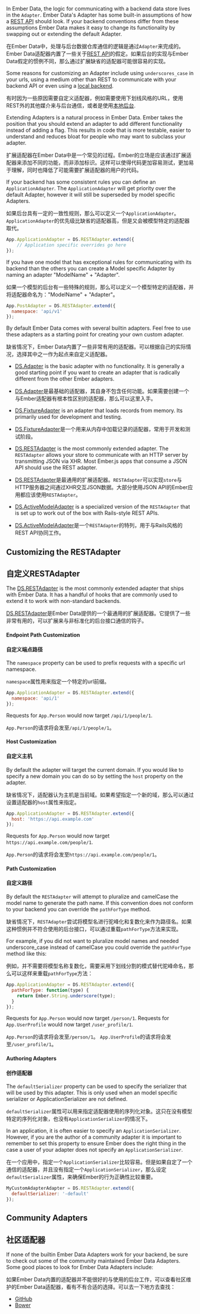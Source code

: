 In Ember Data, the logic for communicating with a backend data store
lives in the `Adapter`. Ember Data's Adapter has some built-in
assumptions of how a [REST API](http://jsonapi.org/) should look. If
your backend conventions differ from these assumptions Ember Data
makes it easy to change its functionality by swapping out or extending
the default Adapter.

在Ember Data中，处理与后台数据仓库通信的逻辑是通过`Adapter`来完成的。Ember Data适配器内置了一些关于[REST API](http://jsonapi.org)的假定。如果后台的实现与Ember Data假定的惯例不同，那么通过扩展缺省的适配器可能很容易的实现。

Some reasons for customizing an Adapter include using
`underscores_case` in your urls, using a medium other than REST to
communicate with your backend API or even using a
[local backend](https://github.com/rpflorence/ember-localstorage-adapter).

有时因为一些原因需要自定义适配器，例如需要使用下划线风格的URL，使用REST外的其他媒介来与后台通信，或者是使用[本地后台](https://github.com/rpflorence/ember-localstorage-adapter).

Extending Adapters is a natural process in Ember Data. Ember takes the
position that you should extend an adapter to add different
functionality instead of adding a flag. This results in code that is
more testable, easier to understand and reduces bloat for people who
may want to subclass your adapter.

扩展适配器在Ember Data中是一个常见的过程。Ember的立场是应该通过扩展适配器来添加不同的功能，而非添加标识。这样可以使得代码更加容易测试，更加易于理解，同时也降低了可能需要扩展适配器的用户的代码。

If your backend has some consistent rules you can define an
`ApplicationAdapter`. The `ApplicationAdapter` will get priority over
the default Adapter, however it will still be superseded by model
specific Adapters.

如果后台具有一定的一致性规则，那么可以定义一个`ApplicationAdapter`。`ApplicationAdapter`的优先级比缺省的适配器高，但是又会被模型特定的适配器取代。

```js
App.ApplicationAdapter = DS.RESTAdapter.extend({
    // Application specific overrides go here
});
```

If you have one model that has exceptional rules for communicating
with its backend than the others you can create a Model specific
Adapter by naming an adapter "ModelName" + "Adapter".

如果一个模型的后台有一些特殊的规则，那么可以定义一个模型特定的适配器，并将适配器命名为："ModelName" + "Adapter"。

```js
App.PostAdapter = DS.RESTAdapter.extend({
  namespace: 'api/v1'
});
```

By default Ember Data comes with several builtin adapters. Feel free
to use these adapters as a starting point for creating your own custom
adapter.

缺省情况下，Ember Data内置了一些非常有用的适配器。可以根据自己的实际情况，选择其中之一作为起点来自定义适配器。

- [DS.Adapter](/api/data/classes/DS.Adapter.html) is the basic adapter
with no functionality. It is generally a good starting point if you
want to create an adapter that is radically different from the other
Ember adapters.

- [DS.Adapter](/api/data/classes/DS.Adapter.html)是最基础的适配器，其自身不包含任何功能。如果需要创建一个与Ember适配器有根本性区别的适配器，那么可以这里入手。

- [DS.FixtureAdapter](/api/data/classes/DS.FixtureAdapter.html) is an
adapter that loads records from memory. Its primarily used for
development and testing.

- [DS.FixtureAdapter](/api/data/classes/DS.FixtureAdapter.html)是一个用来从内存中加载记录的适配器，常用于开发和测试阶段。

- [DS.RESTAdapter](/api/data/classes/DS.RESTAdapter.html) is the most
commonly extended adapter. The `RESTAdapter` allows your store to
communicate with an HTTP server by transmitting JSON via XHR. Most
Ember.js apps that consume a JSON API should use the REST adapter.

- [DS.RESTAdapter](/api/data/classes/DS.RESTAdapter.html)是最通用的扩展适配器。`RESTAdapter`可以实现`store`与HTTP服务器之间通过XHR交互JSON数据。大部分使用JSON
  API的Ember应用都应该使用`RESTAdapter`。

- [DS.ActiveModelAdapter](/api/data/classes/DS.ActiveModelAdapter.html)
is a specialized version of the `RESTAdapter` that is set up to work
out of the box with Rails-style REST APIs.

- [DS.ActiveModelAdapter](/api/data/classes/DS.ActiveModelAdapter.html)是一个`RESTAdapter`的特列，用于与Rails风格的REST API协同工作。


## Customizing the RESTAdapter

## 自定义RESTAdapter

The [DS.RESTAdapter](/api/data/classes/DS.RESTAdapter.html) is the
most commonly extended adapter that ships with Ember Data. It has a
handful of hooks that are commonly used to extend it to work with
non-standard backends.

[DS.RESTAdapter](/api/data/classes/DS.RESTAdapter.html)是Ember
Data提供的一个最通用的扩展适配器。它提供了一些非常有用的，可以扩展来与非标准化的后台接口通信的钩子。

#### Endpoint Path Customization

#### 自定义端点路径

The `namespace` property can be used to prefix requests with a
specific url namespace.

`namespace`属性用来指定一个特定的url前缀。

```js
App.ApplicationAdapter = DS.RESTAdapter.extend({
  namespace: 'api/1'
});
```

Requests for `App.Person` would now target `/api/1/people/1`.

`App.Person`的请求将会发至`/api/1/people/1`。


#### Host Customization

#### 自定义主机

By default the adapter will target the current domain. If you would
like to specify a new domain you can do so by setting the `host`
property on the adapter.

缺省情况下，适配器认为主机是当前域。如果希望指定一个新的域，那么可以通过设置适配器的`host`属性来指定。

```js
App.ApplicationAdapter = DS.RESTAdapter.extend({
  host: 'https://api.example.com'
});
```

Requests for `App.Person` would now target `https://api.example.com/people/1`.

`App.Person`的请求将会发至`https://api.example.com/people/1`。

#### Path Customization

#### 自定义路径

By default the `RESTAdapter` will attempt to pluralize and camelCase
the model name to generate the path name. If this convention does not
conform to your backend you can override the `pathForType` method.

缺省情况下，`RESTAdapter`尝试将模型名进行驼峰化和复数化来作为路径名。如果这种惯例并不符合使用的后台接口，可以通过重载`pathForType`方法来实现。

For example, if you did not want to pluralize model names and needed
underscore_case instead of camelCase you could override the
`pathForType` method like this:

例如，并不需要将模型名称复数化，需要采用下划线分割的模式替代驼峰命名，那么可以这样来重载`pathForType`方法：

```js
App.ApplicationAdapter = DS.RESTAdapter.extend({
  pathForType: function(type) {
    return Ember.String.underscore(type);
  }
});
```

Requests for `App.Person` would now target `/person/1`.
Requests for `App.UserProfile` would now target `/user_profile/1`.

`App.Person`的请求将会发至`/person/1`。
`App.UserProfile`的请求将会发至`/user_profile/1`。

#### Authoring Adapters

#### 创作适配器

The `defaultSerializer` property can be used to specify the serializer
that will be used by this adapter. This is only used when an model
specific serializer or ApplicationSerializer are not defined.

`defaultSerializer`属性可以用来指定适配器使用的序列化对象。这只在没有模型特定的序列化对象，也没有`ApplicationSerializer`的情况下。

In an application, it is often easier to specify an
`ApplicationSerializer`. However, if you are the author of a community
adapter it is important to remember to set this property to ensure
Ember does the right thing in the case a user of your adapter
does not specify an `ApplicationSerializer`.

在一个应用中，指定一个`ApplicationSerializer`比较容易。但是如果自定了一个通信的适配器，并且没有指定一个`ApplicationSerializer`，那么设定`defaultSerializer`属性，来确保Ember的行为正确性比较重要。

```js
MyCustomAdapterAdapter = DS.RESTAdapter.extend({
  defaultSerializer: '-default'
});
```


## Community Adapters

## 社区适配器

If none of the builtin Ember Data Adapters work for your backend,
be sure to check out some of the community maintained Ember Data
Adapters. Some good places to look for Ember Data Adapters include:

如果Ember Data内置的适配器并不能很好的与使用的后台工作，可以查看社区维护的Ember Data适配器，看有不有合适的选择。可以去一下地方去查找：

- [GitHub](https://github.com/search?q=ember+data+adapter&ref=cmdform)
- [Bower](http://bower.io/search/?q=ember-data-)
